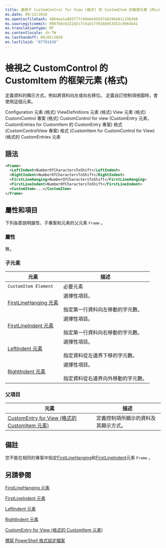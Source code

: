 ```yaml
---
title: 適用于 CustomControl for View (格式) 的 CustomItem 的框架元素 |Microsoft Docs
ms.date: 09/13/2016
ms.openlocfilehash: 4864ea1a865f77c9de6e495d7e8296e81c19b366
ms.sourcegitcommit: 0907b8c6322d2c7c61b17f8168d53452c8964b41
ms.translationtype: MT
ms.contentlocale: zh-TW
ms.lasthandoff: 08/05/2020
ms.locfileid: "87781438"
---
```

# <a name="frame-element-for-customitem-for-customcontrol-for-view-format"></a>檢視之 CustomControl 的 CustomItem 的框架元素 (格式)

定義資料的顯示方式，例如將資料向左或向右移位。 定義自訂控制項視圖時，會使用這個元素。

Configuration 元素 (格式) ViewDefinitions 元素 (格式) View 元素 (格式) CustomControl 專案 (格式) CustomControl for view (CustomEntry 元素，CustomEntries for CustomItem 的 CustomEntry 專案) 格式 (CustomControlView 專案) 格式 (CustomItem for CustomControl for View)  (格式的 CustomEntries 元素

## <a name="syntax"></a>語法

```xml
<Frame>
  <LeftIndent>NumberOfCharactersToShift</LeftIndent>
  <RightIndent>NumberOfCharactersToShift</RightIndent>
  <FirstLineHanging>NumberOfCharactersToShift</FirstLineHanging>
  <FirstLineIndent>NumberOfCharactersToShift</FirstLineIndent>
  <CustomItem>...</CustomItem>
</Frame>
```

## <a name="attributes-and-elements"></a>屬性和項目

下列各節說明屬性、子專案和元素的父元素 `Frame` 。

### <a name="attributes"></a>屬性

無。

### <a name="child-elements"></a>子元素

|元素|描述|
|-------------|-----------------|
|`CustomItem Element`|必要元素|
|[FirstLineHanging 元素](./firstlinehanging-element-for-frame-for-customcontrol-for-view-format.md)|選擇性項目。<br /><br /> 指定第一行資料向左移動的字元數。|
|[FirstLineIndent 元素](./firstlineindent-element-for-frame-for-customcontrol-for-view-format.md)|選擇性項目。<br /><br /> 指定第一行資料向右移動的字元數。|
|[LeftIndent 元素](./leftindent-element-for-frame-for-customcontrol-for-view-format.md)|選擇性項目。<br /><br /> 指定資料從左邊界下移的字元數。|
|[RightIndent 元素](./rightindent-element-for-frame-for-customcontrol-for-view-format.md)|選擇性項目。<br /><br /> 指定資料從右邊界向外移動的字元數。|

### <a name="parent-elements"></a>父項目

|元素|描述|
|-------------|-----------------|
|[CustomEntry for View (格式的 CustomItem 元素) ](./customitem-element-for-customentry-for-customcontrol-for-view-format.md)|定義控制項所顯示的資料及其顯示方式。|

## <a name="remarks"></a>備註

您不能在相同的專案中指定[FirstLineHanging](./firstlinehanging-element-for-frame-for-customcontrol-for-view-format.md)和[FirstLineIndent](./firstlineindent-element-for-frame-for-customcontrol-for-view-format.md)元素 `Frame` 。

## <a name="see-also"></a>另請參閱

[FirstLineHanging 元素](./firstlinehanging-element-for-frame-for-customcontrol-for-view-format.md)

[FirstLineIndent 元素](./firstlineindent-element-for-frame-for-customcontrol-for-view-format.md)

[LeftIndent 元素](./leftindent-element-for-frame-for-customcontrol-for-view-format.md)

[RightIndent 元素](./rightindent-element-for-frame-for-customcontrol-for-view-format.md)

[CustomEntry for View (格式的 CustomItem 元素) ](./customitem-element-for-customentry-for-customcontrol-for-view-format.md)

[撰寫 PowerShell 格式設定檔案](./writing-a-powershell-formatting-file.md)
